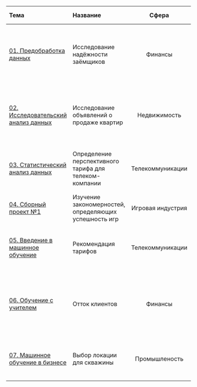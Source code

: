 | Тема | Название             | Сфера | Краткое описание   | Навыки/стек |
|:-----|:---------------------|:-----:|:-------------------|:-----------:|
| [01. Предобработка данных](https://github.com/LeonidStarykh/Yandex.Practicum_projects/tree/main/01.%20Предобработка%20данных) | Исследование надёжности заёмщиков | Финансы | По имеющейся статистике платёжеспособности клиентов нужно разобраться какие из признаков влияют на факт погашения кредита в срок | `python` `pandas` `pymystem3` |
| [02. Исследовательский анализ данных](https://github.com/LeonidStarykh/Yandex.Practicum_projects/tree/main/02.%20Исследовательский%20анализ) | Исследование объявлений о продаже квартир | Недвижимость | С помощью объявлений о продаже квартир за несколько лет необходимо выявить предложения с аномальной стоимостью | `python` `pandas` `matplotlib` `numpy` |
| [03. Статистический анализ данных](https://github.com/LeonidStarykh/Yandex.Practicum/tree/main/03.%20Статистический%20анализ%20данных) | Определение перспективного тарифа для телеком-компании | Телекоммуникации | По выборке клиентов проанализировать их поведение и сделать вывод - какой тариф лучше | `python` `pandas` `matplotlib` `numpy` `math` `scipy` |
| [04. Сборный проект №1](https://github.com/LeonidStarykh/Yandex.Practicum/tree/main/04.%20Сборный%20проект%20№1) | Изучение закономерностей, определяющих успешность игр | Игровая индустрия | Выявление закономерностей, определяющих успешность игры | `python` `pandas` `matplotlib` `numpy` `math` `scipy` |
| [05. Введение в машинное обучение](https://github.com/LeonidStarykh/Yandex.Practicum/tree/main/05.%20Введение%20в%20машинное%20обучение) | Рекомендация тарифов | Телекоммуникации | Построение модели для задачи классификации, которая подбирает подходящий тариф для клиента | `python` `pandas` `scikit-learn` `numpy` |
| [06. Обучение с учителем](https://github.com/LeonidStarykh/Yandex.Practicum/tree/main/06.%20Обучение%20с%20учителем) | Отток клиентов | Финансы | Построение модели, предсказывающей уход клиента из банка | `python` `pandas` `scikit-learn` `numpy` `matplotlib` `Upsampling` `Downsampling` `One-Hot Encoding` `Ordinal Encoding` |
| [07. Машинное обучение в бизнесе](https://github.com/LeonidStarykh/Yandex.Practicum/tree/main/07.%20Машинное%20обучение%20в%20бизнесе) | Выбор локации для скважины | Промышленость | Построение модели, предсказывающей уход клиента из банка | `python` `pandas` `scikit-learn` `numpy` `matplotlib` `scipy` `Bootstrap` |